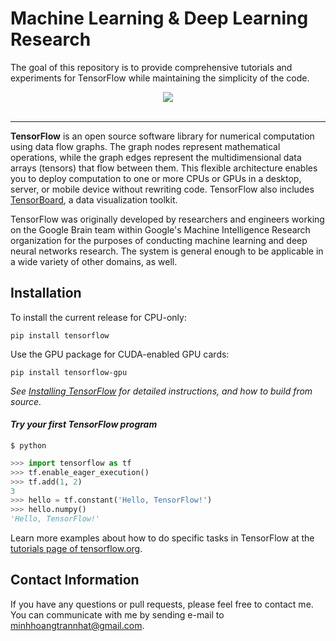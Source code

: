 # Machine Learning & Deep Learning Research

The goal of this repository is to provide comprehensive tutorials and experiments for TensorFlow while maintaining the simplicity of the code.

<p align="center">
  <img src="https://www.tensorflow.org/images/tf_logo_transp.png"><br><br>
</p>

-----------------

**TensorFlow** is an open source software library for numerical computation
using data flow graphs. The graph nodes represent mathematical operations, while
the graph edges represent the multidimensional data arrays (tensors) that flow
between them. This flexible architecture enables you to deploy computation to
one or more CPUs or GPUs in a desktop, server, or mobile device without
rewriting code. TensorFlow also includes
[TensorBoard](https://github.com/tensorflow/tensorboard), a data visualization
toolkit.

TensorFlow was originally developed by researchers and engineers
working on the Google Brain team within Google's Machine Intelligence Research
organization for the purposes of conducting machine learning and deep neural
networks research.  The system is general enough to be applicable in a wide
variety of other domains, as well.

## Installation

To install the current release for CPU-only:

```
pip install tensorflow
```

Use the GPU package for CUDA-enabled GPU cards:

```
pip install tensorflow-gpu
```

*See [Installing TensorFlow](https://www.tensorflow.org/install) for detailed
instructions, and how to build from source.*

#### *Try your first TensorFlow program*

```shell
$ python
```
```python
>>> import tensorflow as tf
>>> tf.enable_eager_execution()
>>> tf.add(1, 2)
3
>>> hello = tf.constant('Hello, TensorFlow!')
>>> hello.numpy()
'Hello, TensorFlow!'
```
Learn more examples about how to do specific tasks in TensorFlow at the [tutorials page of tensorflow.org](https://www.tensorflow.org/tutorials/).

## Contact Information

If you have any questions or pull requests, please feel free to contact me. You can communicate with me by sending e-mail to minhhoangtrannhat@gmail.com.
